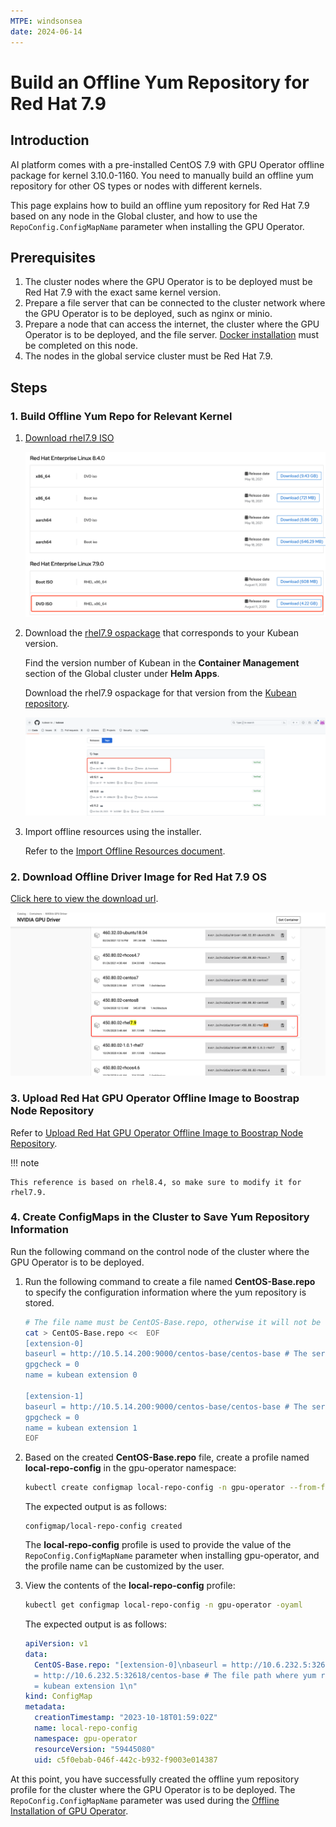 ```yaml
---
MTPE: windsonsea
date: 2024-06-14
---
```


# Build an Offline Yum Repository for Red Hat 7.9

## Introduction

AI platform comes with a pre-installed CentOS 7.9 with GPU Operator offline package for kernel 3.10.0-1160.
You need to manually build an offline yum repository for other OS types or nodes with different kernels.

This page explains how to build an offline yum repository for Red Hat 7.9 based on any node in the Global cluster, and how to use the `RepoConfig.ConfigMapName` parameter when installing the GPU Operator.

## Prerequisites

1. The cluster nodes where the GPU Operator is to be deployed must be Red Hat 7.9 with the exact same kernel version.
1. Prepare a file server that can be connected to the cluster network where the GPU Operator is to be deployed, such as nginx or minio.
1. Prepare a node that can access the internet, the cluster where the GPU Operator is to be deployed,
   and the file server. [Docker installation](../../../../install/community/kind/online.md#install-docker) must be completed on this node.
1. The nodes in the global service cluster must be Red Hat 7.9.

## Steps

### 1. Build Offline Yum Repo for Relevant Kernel

1. [Download rhel7.9 ISO](https://developers.redhat.com/products/rhel/download#assembly-field-downloads-page-content-61451)

    ![Download rhel7.9 ISO](../images/rhel7.9.png)

2. Download the [rhel7.9 ospackage](https://github.com/kubean-io/kubean/releases) that corresponds to your Kubean version.

    Find the version number of Kubean in the **Container Management** section of the Global cluster under **Helm Apps**.

    <!-- ![Kubean](../images/kubean.png) -->

    Download the rhel7.9 ospackage for that version from the
    [Kubean repository](https://github.com/kubean-io/kubean/releases).

    ![Kubean repository](../images/redhat0.12.2.png)

3. Import offline resources using the installer.

    Refer to the [Import Offline Resources document](../../../../install/import.md).

### 2. Download Offline Driver Image for Red Hat 7.9 OS

[Click here to view the download url](https://catalog.ngc.nvidia.com/orgs/nvidia/containers/driver/tags).

![Driver image](../images/driveimage.png)

### 3. Upload Red Hat GPU Operator Offline Image to Boostrap Node Repository

Refer to [Upload Red Hat GPU Operator Offline Image to Boostrap Node Repository](./push_image_to_repo.md).

!!! note

    This reference is based on rhel8.4, so make sure to modify it for rhel7.9.

### 4. Create ConfigMaps in the Cluster to Save Yum Repository Information

Run the following command on the control node of the cluster where the GPU Operator is to be deployed.

1. Run the following command to create a file named __CentOS-Base.repo__ to specify the configuration information where the yum repository is stored.

    ```bash
    # The file name must be CentOS-Base.repo, otherwise it will not be recognized when installing gpu-operator
    cat > CentOS-Base.repo <<  EOF
    [extension-0]
    baseurl = http://10.5.14.200:9000/centos-base/centos-base # The server file address of the boostrap node, usually {boostrap node IP} + {9000 port}
    gpgcheck = 0
    name = kubean extension 0
    
    [extension-1]
    baseurl = http://10.5.14.200:9000/centos-base/centos-base # The server file address of the boostrap node, usually {boostrap node IP} + {9000 port}
    gpgcheck = 0
    name = kubean extension 1
    EOF
    ```

2. Based on the created __CentOS-Base.repo__ file, create a profile named __local-repo-config__ in the gpu-operator namespace:

    ```bash
    kubectl create configmap local-repo-config -n gpu-operator --from-file=CentOS-Base.repo=/etc/yum.repos.d/extension.repo
    ```

    The expected output is as follows:

    ```console
    configmap/local-repo-config created
    ```

    The __local-repo-config__ profile is used to provide the value of the `RepoConfig.ConfigMapName` parameter when installing gpu-operator, and the profile name can be customized by the user.

3. View the contents of the __local-repo-config__ profile:

    ```bash
    kubectl get configmap local-repo-config -n gpu-operator -oyaml
    ```

    The expected output is as follows:

    ```yaml title="local-repo-config.yaml"
    apiVersion: v1
    data:
      CentOS-Base.repo: "[extension-0]\nbaseurl = http://10.6.232.5:32618/centos-base # The file path where yum repository is placed in Step 2 \ngpgcheck = 0\nname = kubean extension 0\n  \n[extension-1]\nbaseurl
      = http://10.6.232.5:32618/centos-base # The file path where yum repository is placed in Step 2 \ngpgcheck = 0\nname
      = kubean extension 1\n"
    kind: ConfigMap
    metadata:
      creationTimestamp: "2023-10-18T01:59:02Z"
      name: local-repo-config
      namespace: gpu-operator
      resourceVersion: "59445080"
      uid: c5f0ebab-046f-442c-b932-f9003e014387
    ```

At this point, you have successfully created the offline yum repository profile for the cluster
where the GPU Operator is to be deployed. The `RepoConfig.ConfigMapName` parameter was used during the
[Offline Installation of GPU Operator](./install_nvidia_driver_of_operator.md).
